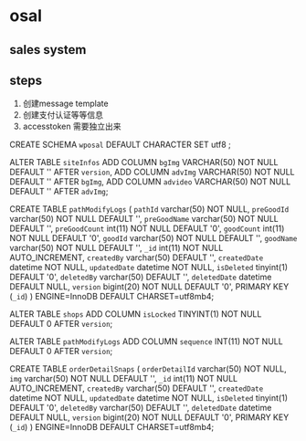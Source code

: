 # osal
## sales system

## steps
1. 创建message template
2. 创建支付认证等等信息
3. accesstoken 需要独立出来

CREATE SCHEMA `wposal` DEFAULT CHARACTER SET utf8 ;

ALTER TABLE `siteInfos` 
ADD COLUMN `bgImg` VARCHAR(50) NOT NULL DEFAULT '' AFTER `version`,
ADD COLUMN `advImg` VARCHAR(50) NOT NULL DEFAULT '' AFTER `bgImg`,
ADD COLUMN `advideo` VARCHAR(50) NOT NULL DEFAULT '' AFTER `advImg`;

CREATE TABLE `pathModifyLogs` (
  `pathId` varchar(50) NOT NULL,
  `preGoodId` varchar(50) NOT NULL DEFAULT '',
  `preGoodName` varchar(50) NOT NULL DEFAULT '',
  `preGoodCount` int(11) NOT NULL DEFAULT '0',
  `goodCount` int(11) NOT NULL DEFAULT '0',
  `goodId` varchar(50) NOT NULL DEFAULT '',
  `goodName` varchar(50) NOT NULL DEFAULT '',
  `_id` int(11) NOT NULL AUTO_INCREMENT,
  `createdBy` varchar(50) DEFAULT '',
  `createdDate` datetime NOT NULL,
  `updatedDate` datetime NOT NULL,
  `isDeleted` tinyint(1) DEFAULT '0',
  `deletedBy` varchar(50) DEFAULT '',
  `deletedDate` datetime DEFAULT NULL,
  `version` bigint(20) NOT NULL DEFAULT '0',
  PRIMARY KEY (`_id`)
) ENGINE=InnoDB DEFAULT CHARSET=utf8mb4;

ALTER TABLE `shops` 
ADD COLUMN `isLocked` TINYINT(1) NOT NULL DEFAULT 0 AFTER `version`;

ALTER TABLE `pathModifyLogs` 
ADD COLUMN `sequence` INT(11) NOT NULL DEFAULT 0 AFTER `version`;

CREATE TABLE `orderDetailSnaps` (
  `orderDetailId` varchar(50) NOT NULL,
  `img` varchar(50) NOT NULL DEFAULT '',
  `_id` int(11) NOT NULL AUTO_INCREMENT,
  `createdBy` varchar(50) DEFAULT '',
  `createdDate` datetime NOT NULL,
  `updatedDate` datetime NOT NULL,
  `isDeleted` tinyint(1) DEFAULT '0',
  `deletedBy` varchar(50) DEFAULT '',
  `deletedDate` datetime DEFAULT NULL,
  `version` bigint(20) NOT NULL DEFAULT '0',
  PRIMARY KEY (`_id`)
) ENGINE=InnoDB DEFAULT CHARSET=utf8mb4;